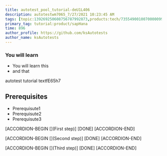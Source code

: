 ```yaml
---
title: autotest_pool_tutorial-deU1L406
description: autotestwm7065_7/27/2021 10:23:45 AM
tags: [topic:139269250608756787992873,products:tech/73554900100700000996,tutorial:experience/advanced]
primary_tag: tutorial:product/sapHana
time: 896
author_profile: https://github.com/ksAutotests
author_name: ksAutotests
---
```

### You will learn
- You will learn this
- and that

autotest tutorial textfE65h7

## Prerequisites
- Prerequisute1
- Prerequisute2
- Prerequisute3

[ACCORDION-BEGIN [](First step)]
[DONE]
[ACCORDION-END]

[ACCORDION-BEGIN [](Second step)]
[DONE]
[ACCORDION-END]

[ACCORDION-BEGIN [](Third step)]
[DONE]
[ACCORDION-END]

